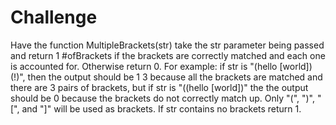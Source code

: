 # Challenge
Have the function MultipleBrackets(str) take the str parameter being passed and return 1 #ofBrackets if the brackets are correctly matched and each one is accounted for. Otherwise return 0. For example: if str is "(hello [world])(!)", then the output should be 1 3 because all the brackets are matched and there are 3 pairs of brackets, but if str is "((hello [world])" the the output should be 0 because the brackets do not correctly match up. Only "(", ")", "[", and "]" will be used as brackets. If str contains no brackets return 1. 